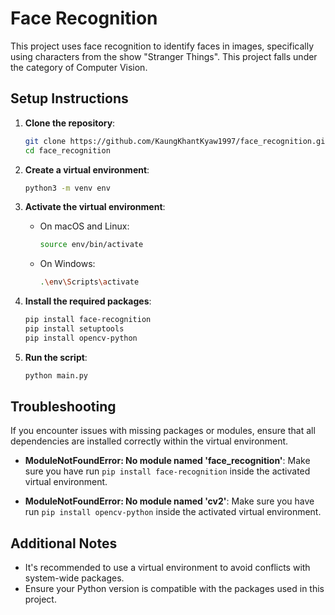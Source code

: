 # Face Recognition

This project uses face recognition to identify faces in images, specifically using characters from the show "Stranger Things". This project falls under the category of Computer Vision.

## Setup Instructions

1. **Clone the repository**:

   ```sh
   git clone https://github.com/KaungKhantKyaw1997/face_recognition.git
   cd face_recognition
   ```

2. **Create a virtual environment**:

   ```sh
   python3 -m venv env
   ```

3. **Activate the virtual environment**:

   - On macOS and Linux:
     ```sh
     source env/bin/activate
     ```
   - On Windows:
     ```sh
     .\env\Scripts\activate
     ```

4. **Install the required packages**:

   ```sh
   pip install face-recognition
   pip install setuptools
   pip install opencv-python
   ```

5. **Run the script**:
   ```sh
   python main.py
   ```

## Troubleshooting

If you encounter issues with missing packages or modules, ensure that all dependencies are installed correctly within the virtual environment.

- **ModuleNotFoundError: No module named 'face_recognition'**:
  Make sure you have run `pip install face-recognition` inside the activated virtual environment.

- **ModuleNotFoundError: No module named 'cv2'**:
  Make sure you have run `pip install opencv-python` inside the activated virtual environment.

## Additional Notes

- It's recommended to use a virtual environment to avoid conflicts with system-wide packages.
- Ensure your Python version is compatible with the packages used in this project.
